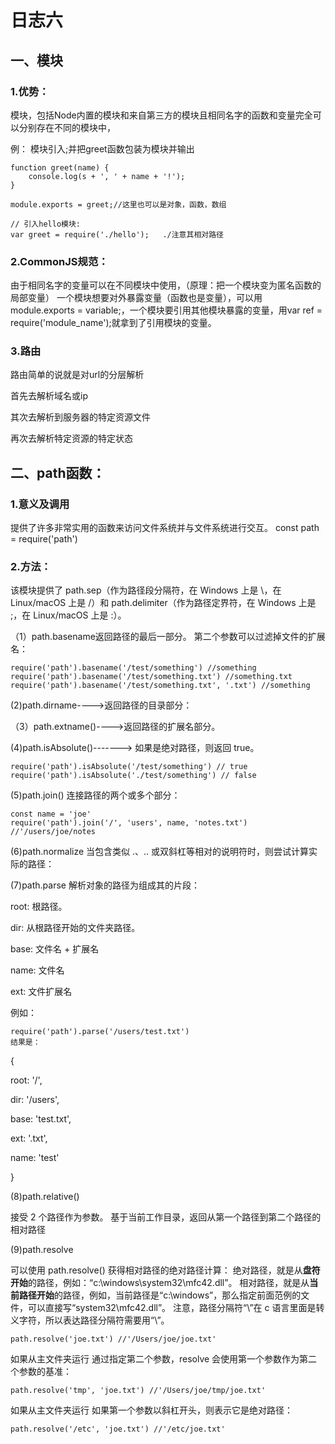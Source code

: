 # 日志六
## 一、模块
### 1.优势：
模块，包括Node内置的模块和来自第三方的模块且相同名字的函数和变量完全可以分别存在不同的模块中，

例：  模块引入;并把greet函数包装为模块并输出

	function greet(name) {
    	console.log(s + ', ' + name + '!');
	}

	module.exports = greet;//这里也可以是对象，函数，数组

	// 引入hello模块:
	var greet = require('./hello');   ./注意其相对路径

### 2.CommonJS规范：
由于相同名字的变量可以在不同模块中使用，（原理：把一个模块变为匿名函数的局部变量）
一个模块想要对外暴露变量（函数也是变量），可以用module.exports = variable;，一个模块要引用其他模块暴露的变量，用var ref = require('module_name');就拿到了引用模块的变量。

### 3.路由
路由简单的说就是对url的分层解析

首先去解析域名或ip

其次去解析到服务器的特定资源文件

再次去解析特定资源的特定状态

## 二、path函数：
### 1.意义及调用
提供了许多非常实用的函数来访问文件系统并与文件系统进行交互。
const path = require('path')
### 2.方法：
该模块提供了 path.sep（作为路径段分隔符，在 Windows 上是 \，在 Linux/macOS 上是 /）和 path.delimiter（作为路径定界符，在 Windows 上是 ;，在 Linux/macOS 上是 :）。

（1）path.basename返回路径的最后一部分。 第二个参数可以过滤掉文件的扩展名：

	require('path').basename('/test/something') //something
	require('path').basename('/test/something.txt') //something.txt
	require('path').basename('/test/something.txt', '.txt') //something

(2)path.dirname---->返回路径的目录部分：

（3）path.extname()---->返回路径的扩展名部分。

(4)path.isAbsolute()------->
如果是绝对路径，则返回 true。

	require('path').isAbsolute('/test/something') // true
	require('path').isAbsolute('./test/something') // false

(5)path.join()
连接路径的两个或多个部分：

	const name = 'joe'
	require('path').join('/', 'users', name, 'notes.txt') //'/users/joe/notes

(6)path.normalize
当包含类似 .、.. 或双斜杠等相对的说明符时，则尝试计算实际的路径：

(7)path.parse
解析对象的路径为组成其的片段：

root: 根路径。

dir: 从根路径开始的文件夹路径。

base: 文件名 + 扩展名

name: 文件名

ext: 文件扩展名

例如：

	require('path').parse('/users/test.txt')
	结果是：

{

  root: '/',

  dir: '/users',

  base: 'test.txt',

  ext: '.txt',

  name: 'test'

}

(8)path.relative()

接受 2 个路径作为参数。 基于当前工作目录，返回从第一个路径到第二个路径的相对路径

(9)path.resolve

可以使用 path.resolve() 获得相对路径的绝对路径计算：
绝对路径，就是从**盘符开始**的路径，例如：“c:\windows\system32\mfc42.dll”。 相对路径，就是从**当前路径开始**的路径，例如，当前路径是“c:\windows”，那么指定前面范例的文件，可以直接写“system32\mfc42.dll”。 注意，路径分隔符“\”在 c 语言里面是转义字符，所以表达路径分隔符需要用“\\”。


	path.resolve('joe.txt') //'/Users/joe/joe.txt' 
如果从主文件夹运行
通过指定第二个参数，resolve 会使用第一个参数作为第二个参数的基准：

	path.resolve('tmp', 'joe.txt') //'/Users/joe/tmp/joe.txt' 
如果从主文件夹运行
如果第一个参数以斜杠开头，则表示它是绝对路径：

	path.resolve('/etc', 'joe.txt') //'/etc/joe.txt'
